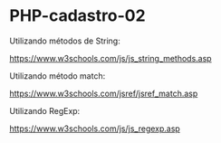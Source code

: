 # PHP-cadastro-02

Utilizando métodos de String:

https://www.w3schools.com/js/js_string_methods.asp

Utilizando método match:

https://www.w3schools.com/jsref/jsref_match.asp

Utilizando RegExp:

https://www.w3schools.com/js/js_regexp.asp

